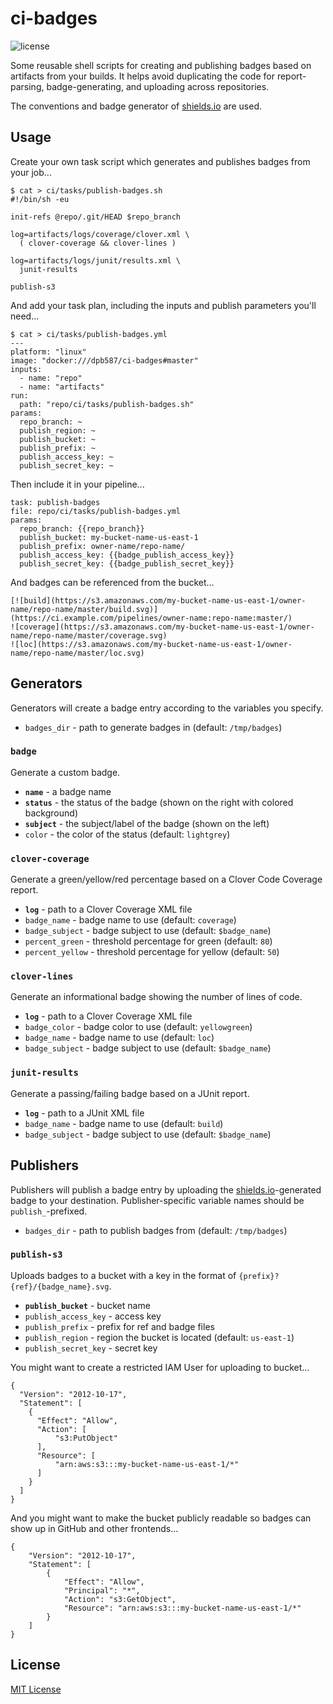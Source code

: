 # ci-badges

![license](https://img.shields.io/badge/license-MIT-blue.svg)

Some reusable shell scripts for creating and publishing badges based on artifacts from your builds. It helps avoid duplicating the code for report-parsing, badge-generating, and uploading across repositories.

The conventions and badge generator of [shields.io](http://shields.io/) are used.


## Usage

Create your own task script which generates and publishes badges from your job...

    $ cat > ci/tasks/publish-badges.sh
    #!/bin/sh -eu
    
    init-refs @repo/.git/HEAD $repo_branch
    
    log=artifacts/logs/coverage/clover.xml \
      ( clover-coverage && clover-lines )
      
    log=artifacts/logs/junit/results.xml \
      junit-results
      
    publish-s3

And add your task plan, including the inputs and publish parameters you'll need...

    $ cat > ci/tasks/publish-badges.yml
    ---
    platform: "linux"
    image: "docker:///dpb587/ci-badges#master"
    inputs:
      - name: "repo"
      - name: "artifacts"
    run:
      path: "repo/ci/tasks/publish-badges.sh"
    params:
      repo_branch: ~
      publish_region: ~
      publish_bucket: ~
      publish_prefix: ~
      publish_access_key: ~
      publish_secret_key: ~

Then include it in your pipeline...

    task: publish-badges
    file: repo/ci/tasks/publish-badges.yml
    params:
      repo_branch: {{repo_branch}}
      publish_bucket: my-bucket-name-us-east-1
      publish_prefix: owner-name/repo-name/
      publish_access_key: {{badge_publish_access_key}}
      publish_secret_key: {{badge_publish_secret_key}}

And badges can be referenced from the bucket...

    [![build](https://s3.amazonaws.com/my-bucket-name-us-east-1/owner-name/repo-name/master/build.svg)](https://ci.example.com/pipelines/owner-name:repo-name:master/)
    ![coverage](https://s3.amazonaws.com/my-bucket-name-us-east-1/owner-name/repo-name/master/coverage.svg)
    ![loc](https://s3.amazonaws.com/my-bucket-name-us-east-1/owner-name/repo-name/master/loc.svg)


## Generators

Generators will create a badge entry according to the variables you specify.

 * `badges_dir` - path to generate badges in (default: `/tmp/badges`)


### `badge`

Generate a custom badge.

 * **`name`** - a badge name
 * **`status`** - the status of the badge (shown on the right with colored background)
 * **`subject`** - the subject/label of the badge (shown on the left)
 * `color` - the color of the status (default: `lightgrey`)


### `clover-coverage`

Generate a green/yellow/red percentage based on a Clover Code Coverage report.

 * **`log`** - path to a Clover Coverage XML file
 * `badge_name` - badge name to use (default: `coverage`)
 * `badge_subject` - badge subject to use (default: `$badge_name`)
 * `percent_green` - threshold percentage for green (default: `80`)
 * `percent_yellow` - threshold percentage for yellow (default: `50`)


### `clover-lines`

Generate an informational badge showing the number of lines of code.

 * **`log`** - path to a Clover Coverage XML file
 * `badge_color` - badge color to use (default: `yellowgreen`)
 * `badge_name` - badge name to use (default: `loc`)
 * `badge_subject` - badge subject to use (default: `$badge_name`)


### `junit-results`

Generate a passing/failing badge based on a JUnit report.

 * **`log`** - path to a JUnit XML file
 * `badge_name` - badge name to use (default: `build`)
 * `badge_subject` - badge subject to use (default: `$badge_name`)


## Publishers

Publishers will publish a badge entry by uploading the [shields.io](http://shields.io/)-generated badge to your destination. Publisher-specific variable names should be `publish_`-prefixed.

 * `badges_dir` - path to publish badges from (default: `/tmp/badges`)


### `publish-s3`

Uploads badges to a bucket with a key in the format of `{prefix}?{ref}/{badge_name}.svg`.

 * **`publish_bucket`** - bucket name
 * `publish_access_key` - access key
 * `publish_prefix` - prefix for ref and badge files
 * `publish_region` - region the bucket is located (default: `us-east-1`)
 * `publish_secret_key` - secret key

You might want to create a restricted IAM User for uploading to bucket...

    {
      "Version": "2012-10-17",
      "Statement": [
        {
          "Effect": "Allow",
          "Action": [
              "s3:PutObject"
          ],
          "Resource": [
              "arn:aws:s3:::my-bucket-name-us-east-1/*"
          ]
        }
      ]
    }

And you might want to make the bucket publicly readable so badges can show up in GitHub and other frontends...

    {
    	"Version": "2012-10-17",
    	"Statement": [
    		{
    			"Effect": "Allow",
    			"Principal": "*",
    			"Action": "s3:GetObject",
    			"Resource": "arn:aws:s3:::my-bucket-name-us-east-1/*"
    		}
    	]
    }


## License

[MIT License](./LICENSE)

